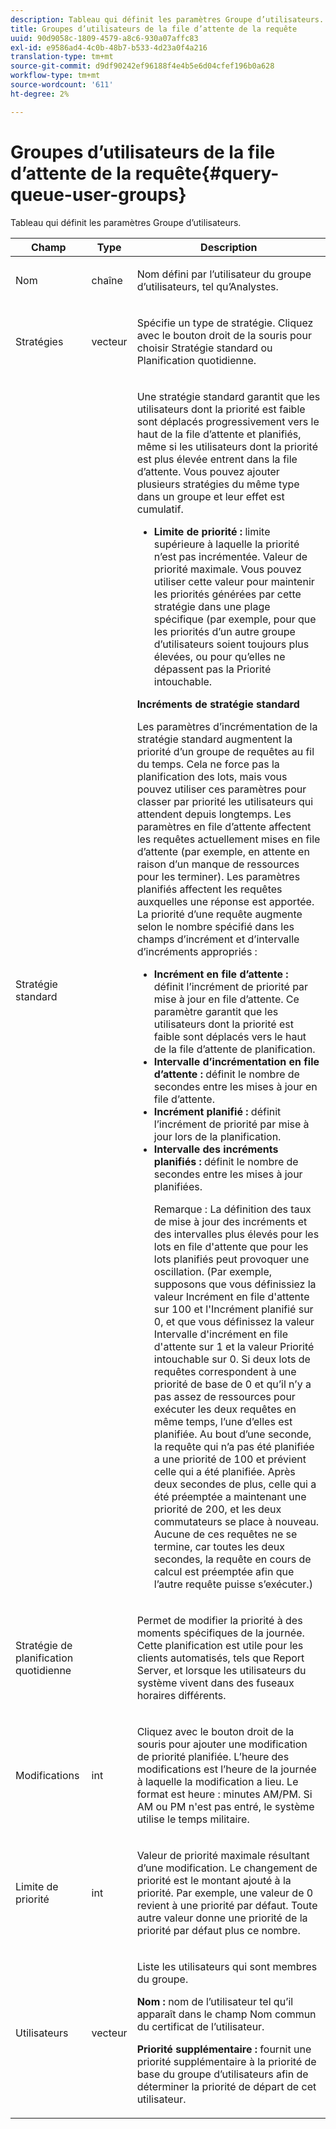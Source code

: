 ```yaml
---
description: Tableau qui définit les paramètres Groupe d’utilisateurs.
title: Groupes d’utilisateurs de la file d’attente de la requête
uuid: 90d9058c-1809-4579-a8c6-930a07affc83
exl-id: e9586ad4-4c0b-48b7-b533-4d23a0f4a216
translation-type: tm+mt
source-git-commit: d9df90242ef96188f4e4b5e6d04cfef196b0a628
workflow-type: tm+mt
source-wordcount: '611'
ht-degree: 2%

---
```


# Groupes d’utilisateurs de la file d’attente de la requête{#query-queue-user-groups}

Tableau qui définit les paramètres Groupe d’utilisateurs.

<table id="table_670A47E25A7A43F0B599BD7ABB173E69"> 
 <thead> 
  <tr> 
   <th colname="col1" class="entry"> Champ </th> 
   <th colname="col2" class="entry"> Type </th> 
   <th colname="col3" class="entry"> Description </th> 
  </tr> 
 </thead>
 <tbody> 
  <tr> 
   <td colname="col1"> <p>Nom </p> </td> 
   <td colname="col2"> <p>chaîne </p> </td> 
   <td colname="col3"> <p>Nom défini par l’utilisateur du groupe d’utilisateurs, tel qu’Analystes. </p> </td> 
  </tr> 
  <tr> 
   <td colname="col1"> <p>Stratégies </p> </td> 
   <td colname="col2"> <p>vecteur </p> </td> 
   <td colname="col3"> <p>Spécifie un type de stratégie. Cliquez avec le bouton droit de la souris pour choisir Stratégie standard ou Planification quotidienne. </p> </td> 
  </tr> 
  <tr> 
   <td colname="col1"> <p>Stratégie standard </p> </td> 
   <td colname="col2"> </td> 
   <td colname="col3"> <p>Une stratégie standard garantit que les utilisateurs dont la priorité est faible sont déplacés progressivement vers le haut de la file d’attente et planifiés, même si les utilisateurs dont la priorité est plus élevée entrent dans la file d’attente. Vous pouvez ajouter plusieurs stratégies du même type dans un groupe et leur effet est cumulatif. 
     <ul id="ul_F7F60D23DC934F61AF2183177A11FA65"> 
      <li id="li_805ED3E740814FAEBFF2B411BAB3D248"><b>Limite de priorité : </b> limite supérieure à laquelle la priorité n’est pas incrémentée. Valeur de priorité maximale. Vous pouvez utiliser cette valeur pour maintenir les priorités générées par cette stratégie dans une plage spécifique (par exemple, pour que les priorités d’un autre groupe d’utilisateurs soient toujours plus élevées, ou pour qu’elles ne dépassent pas la Priorité intouchable. </li> 
     </ul> </p> <p> <b>Incréments de stratégie standard</b> </p> <p>Les paramètres d’incrémentation de la stratégie standard augmentent la priorité d’un groupe de requêtes au fil du temps. Cela ne force pas la planification des lots, mais vous pouvez utiliser ces paramètres pour classer par priorité les utilisateurs qui attendent depuis longtemps. Les paramètres en file d’attente affectent les requêtes actuellement mises en file d’attente (par exemple, en attente en raison d’un manque de ressources pour les terminer). Les paramètres planifiés affectent les requêtes auxquelles une réponse est apportée. La priorité d’une requête augmente selon le nombre spécifié dans les champs d’incrément et d’intervalle d’incréments appropriés : 
     <ul id="ul_7A5EE18CE10E4484A203B938525C806C"> 
      <li id="li_4B5CD827AF3848DA811A96C851340518"><b>Incrément en file d’attente : </b> définit l’incrément de priorité par mise à jour en file d’attente. Ce paramètre garantit que les utilisateurs dont la priorité est faible sont déplacés vers le haut de la file d’attente de planification. </li> 
      <li id="li_91CA798235234A1CAC7AB32A7FB1CE84"><b>Intervalle d’incrémentation en file d’attente : </b> définit le nombre de secondes entre les mises à jour en file d’attente. </li> 
      <li id="li_079275E21ABA43B796A853624A6BDC29"><b>Incrément planifié : </b> définit l’incrément de priorité par mise à jour lors de la planification. </li> 
      <li id="li_3AE2EC3EBE6C4670BA0FA1BBD03FEBBD"><b>Intervalle des incréments planifiés : </b> définit le nombre de secondes entre les mises à jour planifiées. <p> <p>Remarque :  La définition des taux de mise à jour des incréments et des intervalles plus élevés pour les lots en file d'attente que pour les lots planifiés peut provoquer une oscillation. (Par exemple, supposons que vous définissiez la valeur Incrément en file d'attente sur 100 et l'Incrément planifié sur 0, et que vous définissez la valeur Intervalle d'incrément en file d'attente sur 1 et la valeur Priorité intouchable sur 0. Si deux lots de requêtes correspondent à une priorité de base de 0 et qu’il n’y a pas assez de ressources pour exécuter les deux requêtes en même temps, l’une d’elles est planifiée. Au bout d’une seconde, la requête qui n’a pas été planifiée a une priorité de 100 et prévient celle qui a été planifiée. Après deux secondes de plus, celle qui a été préemptée a maintenant une priorité de 200, et les deux commutateurs se place à nouveau. Aucune de ces requêtes ne se termine, car toutes les deux secondes, la requête en cours de calcul est préemptée afin que l’autre requête puisse s’exécuter.) </p> </p> </li> 
     </ul> </p> </td> 
  </tr> 
  <tr> 
   <td colname="col1"> <p>Stratégie de planification quotidienne </p> </td> 
   <td colname="col2"> </td> 
   <td colname="col3"> <p>Permet de modifier la priorité à des moments spécifiques de la journée. Cette planification est utile pour les clients automatisés, tels que <span class="wintitle"> Report Server</span>, et lorsque les utilisateurs du système vivent dans des fuseaux horaires différents. </p> </td> 
  </tr> 
  <tr> 
   <td colname="col1"> <p>Modifications </p> </td> 
   <td colname="col2"> <p>int </p> </td> 
   <td colname="col3"> <p>Cliquez avec le bouton droit de la souris pour ajouter une modification de priorité planifiée. L’heure des modifications est l’heure de la journée à laquelle la modification a lieu. Le format est heure : minutes AM/PM. Si AM ou PM n'est pas entré, le système utilise le temps militaire. </p> </td> 
  </tr> 
  <tr> 
   <td colname="col1"> <p>Limite de priorité </p> </td> 
   <td colname="col2"> <p>int </p> </td> 
   <td colname="col3"> <p>Valeur de priorité maximale résultant d’une modification. Le changement de priorité est le montant ajouté à la priorité. Par exemple, une valeur de 0 revient à une priorité par défaut. Toute autre valeur donne une priorité de la priorité par défaut plus ce nombre. </p> </td> 
  </tr> 
  <tr> 
   <td colname="col1"> <p>Utilisateurs </p> </td> 
   <td colname="col2"> <p>vecteur </p> </td> 
   <td colname="col3"> <p>Liste les utilisateurs qui sont membres du groupe. </p> <p> <b>Nom : </b> nom de l’utilisateur tel qu’il apparaît dans le champ Nom commun du certificat de l’utilisateur. </p> <p> <b>Priorité supplémentaire : </b> fournit une priorité supplémentaire à la priorité de base du groupe d’utilisateurs afin de déterminer la priorité de départ de cet utilisateur. </p> </td> 
  </tr> 
 </tbody> 
</table>
